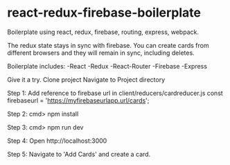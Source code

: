 # react-redux-firebase-boilerplate
Boilerplate using react, redux, firebase, routing, express, webpack.

The redux state stays in sync with firebase.  You can create cards from different browsers and they will remain in sync, including deletes.

Boilerplate includes:
-React
-Redux
-React-Router
-Firebase
-Express

Give it a try.
Clone project
Navigate to Project directory

Step 1:
Add reference to firebase url in client/reducers/cardreducer.js
const firebaseurl = 'https://myfirebaseurlapp.url/cards';

Step 2:
cmd> npm install

Step 3:
cmd> npm run dev

Step 4:
Open http://localhost:3000

Step 5:
Navigate to 'Add Cards' and create a card.

